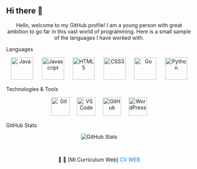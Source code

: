 ## Hi there 👋  

<p align="center">
  Hello, welcome to my GitHub profile! I am a young person with great ambition to go far in this vast world of programming. Here is a small sample of the languages I have worked with.
</p>
Languages  
<p align="center">
  <img src="https://cdn.jsdelivr.net/gh/devicons/devicon@latest/icons/java/java-original-wordmark.svg" width="60px" alt="Java">
  &nbsp;&nbsp;&nbsp;&nbsp;
  <img src="https://cdn.jsdelivr.net/gh/devicons/devicon@latest/icons/javascript/javascript-original.svg" width="60px" alt="Javascript">
  &nbsp;&nbsp;&nbsp;&nbsp;
  <img src="https://cdn.jsdelivr.net/gh/devicons/devicon@latest/icons/html5/html5-original-wordmark.svg" width="60px" alt="HTML5">
  &nbsp;&nbsp;&nbsp;&nbsp;
  <img src="https://cdn.jsdelivr.net/gh/devicons/devicon@latest/icons/css3/css3-original-wordmark.svg" width="60px" alt="CSS3">
  &nbsp;&nbsp;&nbsp;&nbsp;
  <img src="https://cdn.jsdelivr.net/gh/devicons/devicon@latest/icons/go/go-original-wordmark.svg" width="60px" alt="Go">
  &nbsp;&nbsp;&nbsp;&nbsp;
  <img src="https://cdn.jsdelivr.net/gh/devicons/devicon@latest/icons/python/python-original.svg" width="60px" alt="Python">
</p>

Technologies & Tools  
<p align="center">
  <img src="https://cdn.jsdelivr.net/gh/devicons/devicon/icons/git/git-original.svg" width="50px" alt="Git"/>
  &nbsp;&nbsp;&nbsp;
  <img src="https://cdn.jsdelivr.net/gh/devicons/devicon/icons/vscode/vscode-original.svg" width="50px" alt="VS Code"/>
  &nbsp;&nbsp;&nbsp;
  <img src="https://cdn.jsdelivr.net/gh/devicons/devicon/icons/github/github-original.svg" width="50px" alt="GitHub"/>
  &nbsp;&nbsp;&nbsp;
  <img src="https://cdn.jsdelivr.net/gh/devicons/devicon/icons/wordpress/wordpress-original.svg" width="50px" alt="WordPress"/>
</p>


GitHub Stats  
<p align="center">
  <img src="https://github-readme-stats.vercel.app/api?username=jorge277283828292&show_icons=true&theme=radical" alt="GitHub Stats"/>
</p>

<br>
<p align="center">
  🚀 📜 [Mi Currículum Web]
  <a href="https://jorge277283828292.github.io/CV-WEB/" style="color: rgb(0, 123, 255); text-decoration: none;" onmouseover="this.style.color='rgb(255, 99, 71)'" onmouseout="this.style.color='rgb(0, 123, 255)'">CV WEB</a>
</p>
